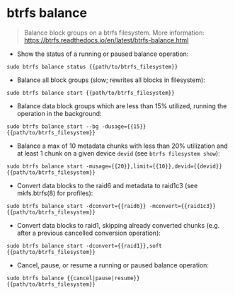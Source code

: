 # btrfs balance

> Balance block groups on a btrfs filesystem.
> More information: <https://btrfs.readthedocs.io/en/latest/btrfs-balance.html>

- Show the status of a running or paused balance operation:

`sudo btrfs balance status {{path/to/btrfs_filesystem}}`

- Balance all block groups (slow; rewrites all blocks in filesystem):

`sudo btrfs balance start {{path/to/btrfs_filesystem}}`

- Balance data block groups which are less than 15% utilized, running the operation in the background:

`sudo btrfs balance start --bg -dusage={{15}} {{path/to/btrfs_filesystem}}`

- Balance a max of 10 metadata chunks with less than 20% utilization and at least 1 chunk on a given device `devid` (see `btrfs filesystem show`):

`sudo btrfs balance start -musage={{20}},limit={{10}},devid={{devid}} {{path/to/btrfs_filesystem}}`

- Convert data blocks to the raid6 and metadata to raid1c3 (see mkfs.btrfs(8) for profiles):

`sudo btrfs balance start -dconvert={{raid6}} -mconvert={{raid1c3}} {{path/to/btrfs_filesystem}}`

- Convert data blocks to raid1, skipping already converted chunks (e.g. after a previous cancelled conversion operation):

`sudo btrfs balance start -dconvert={{raid1}},soft {{path/to/btrfs_filesystem}}`

- Cancel, pause, or resume a running or paused balance operation:

`sudo btrfs balance {{cancel|pause|resume}} {{path/to/btrfs_filesystem}}`

